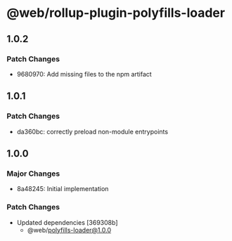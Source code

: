 # @web/rollup-plugin-polyfills-loader

## 1.0.2

### Patch Changes

- 9680970: Add missing files to the npm artifact

## 1.0.1

### Patch Changes

- da360bc: correctly preload non-module entrypoints

## 1.0.0

### Major Changes

- 8a48245: Initial implementation

### Patch Changes

- Updated dependencies [369308b]
  - @web/polyfills-loader@1.0.0
